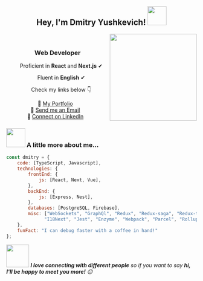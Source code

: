 <h2 align='center'>Hey, I'm Dmitry Yushkevich! <img src="https://media.giphy.com/media/12oufCB0MyZ1Go/giphy.gif" width="50"></h2>
<img align='right' src="https://media.giphy.com/media/M9gbBd9nbDrOTu1Mqx/giphy.gif" width="230">
<br />
<div align="center">
  <h3>Web Developer</h3>
  <p>&nbsp;&nbsp;&nbsp;&nbsp;&nbsp;Proficient in <strong>React</strong> and <strong>Next.js</strong>&nbsp;✔</p>
  <p>&nbsp;&nbsp;&nbsp;&nbsp;&nbsp;Fluent in <strong>English</strong>&nbsp;✔</p>
  <p>&nbsp;&nbsp;&nbsp;&nbsp;&nbsp;Check my links below&nbsp;👇</p>
  📌 <a href="https://" target="_blank">My Portfolio</a>&nbsp;&nbsp;&nbsp;<br />
  📧 <a href="mailto:dmitry.dev.react@gmail.com">Send me an Email</a>&nbsp;&nbsp;&nbsp;<br />
  🔗 <a href="https://www.linkedin.com/in/dmitry-yushkevich" target="_blank">Connect on LinkedIn</a>&nbsp;&nbsp;&nbsp;<br />
</div>

### <img src="https://media.giphy.com/media/VgCDAzcKvsR6OM0uWg/giphy.gif" width="50"> A little more about me...  

```javascript
const dmitry = {
    code: [TypeScript, Javascript],
    technologies: {
        frontEnd: {
            js: [React, Next, Vue],
        },
        backEnd: {
            js: [Express, Nest],
        },
        databases: [PostgreSQL, Firebase],
        misc: ["WebSockets", "GraphQl", "Redux", "Redux-saga", "Redux-toolkit", "React-tables", "React-query",
              "I18Next", "Jest", "Enzyme", "Webpack", "Parcel", "Rollup", "Eslint", "Stylelint", "Prettier", "Babel"],
    },
    funFact: "I can debug faster with a coffee in hand!"
};
```

<img src="https://media.giphy.com/media/LnQjpWaON8nhr21vNW/giphy.gif" width="60"> <em><b>I love connecting with different people</b> so if you want to say <b>hi, I'll be happy to meet you more!</b> 😊</em>

